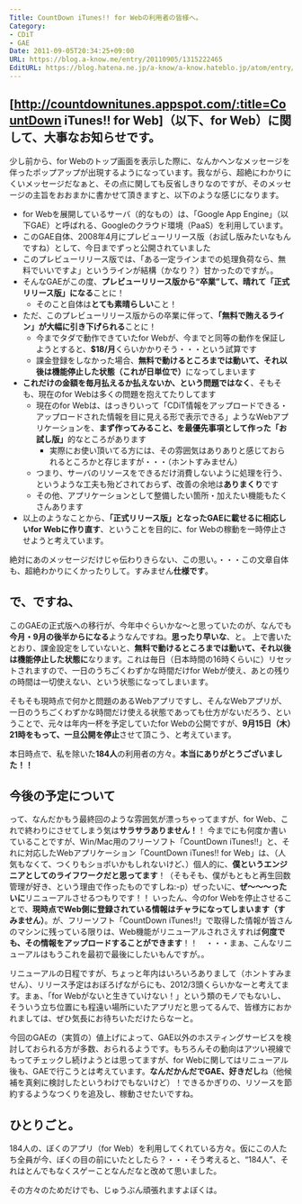 ```yaml
---
Title: CountDown iTunes!! for Webの利用者の皆様へ。
Category:
- CDiT
- GAE
Date: 2011-09-05T20:34:25+09:00
URL: https://blog.a-know.me/entry/20110905/1315222465
EditURL: https://blog.hatena.ne.jp/a-know/a-know.hateblo.jp/atom/entry/12921228815727979459
---
```


## [http://countdownitunes.appspot.com/:title=CountDown iTunes!! for Web]（以下、for Web）に関して、大事なお知らせです。

少し前から、for Webのトップ画面を表示した際に、なんかヘンなメッセージを伴ったポップアップが出現するようになっています。我ながら、超絶にわかりにくいメッセージだなぁと、その点に関しても反省しきりなのですが、そのメッセージの主旨をおおまかに書かせて頂きますと、以下のような感じになります。




<!-- more -->



- for Webを展開しているサーバ（的なもの）は、「Google App Engine」（以下GAE）と呼ばれる、Googleのクラウド環境（PaaS）を利用しています。
- このGAE自体、2008年4月にプレビューリリース版（お試し版みたいなもんですね）として、今日までずっと公開されていました
- このプレビューリリース版では、「ある一定ラインまでの処理負荷なら、無料でいいですよ」というラインが結構（かなり？）甘かったのですが。。
- そんなGAEがこの度、<span class="deco" style="font-weight:bold;">プレビューリリース版から“卒業”して、晴れて「正式リリース版」になる</span>ことに！
    - そのこと自体は<span class="deco" style="font-weight:bold;">とても素晴らしい</span>こと！
- ただ、このプレビューリリース版からの卒業に伴って、<span class="deco" style="font-weight:bold;">「無料で賄えるライン」が大幅に引き下げられる</span>ことに！
    - 今までタダで動作できていたfor Webが、今までと同等の動作を保証しようとすると、<span class="deco" style="font-weight:bold;">$18/月</span>くらいかかりそう・・・という試算です
    - 課金登録をしなかった場合、<span class="deco" style="font-weight:bold;">無料で動けるところまでは動いて、それ以後は機能停止した状態（これが日単位で）</span>になってしまいます
- <span class="deco" style="font-weight:bold;">これだけの金額を毎月払えるか払えないか、という問題ではなく</span>、そもそも、現在のfor Webは多くの問題を抱えてたりしてます
    - 現在のfor Webは、はっきりいって「CDiT情報をアップロードできる・アップロードされた情報を目に見える形で表示できる」ようなWebアプリケーションを、<span class="deco" style="font-weight:bold;">まず作ってみること、を最優先事項として作った「お試し版」</span>的なところがあります
        - 実際にお使い頂いてる方には、その雰囲気はありありと感じておられるところかと存じますが・・・（ホントすみません）
    - つまり、サーバのリソースをできるだけ消費しないように処理を行う、というような工夫も殆どされておらず、改善の余地は<span class="deco" style="font-weight:bold;">ありまくり</span>です
    - その他、アプリケーションとして整備したい箇所・加えたい機能もたくさんあります
- 以上のようなことから、<span class="deco" style="font-weight:bold;">「正式リリース版」となったGAEに載せるに相応しいfor Webに作り直す</span>、ということを目的に、for Webの稼動を一時停止させようと考えています。



絶対にあのメッセージだけじゃ伝わりきらない、この思い。・・・この文章自体も、超絶わかりにくかったりして。すみません<span class="deco" style="font-weight:bold;">仕様です</span>。


## で、ですね、

このGAEの正式版への移行が、今年中ぐらいかな〜と思っていたのが、なんでも<span class="deco" style="font-weight:bold;">今月・9月の後半からになる</span>ようなんですね。<span class="deco" style="font-weight:bold;">思ったり早いな</span>、と。
上で書いたとおり、課金設定をしていないと、<span class="deco" style="font-weight:bold;">無料で動けるところまでは動いて、それ以後は機能停止した状態に</span>なります。これは毎日（日本時間の16時くらいに）リセットされますので、一日のうちごくわずかな時間だけfor Webが使え、あとの残りの時間は一切使えない、という状態になってしまいます。

そもそも現時点で何かと問題のあるWebアプリですし、そんなWebアプリが、一日のうちごくわずかな時間だけ使える状態であっても仕方がないだろう、ということで、元々は年内一杯を予定していたfor Webの公開ですが、<span class="deco" style="font-weight:bold;">9月15日（木）21時をもって、一旦公開を停止</span>させて頂こう、と考えています。


本日時点で、私を除いた<span class="deco" style="font-weight:bold;">184人</span>の利用者の方々。<span class="deco" style="font-weight:bold;">本当にありがとうございました！！</span>


## 今後の予定について

って、なんだかもう最終回のような雰囲気が漂っちゃってますが、for Web、これで終わりにさせてしまう気は<span class="deco" style="font-weight:bold;">サラサラありません！</span>！
今までにも何度か書いていることですが、Win/Mac用のフリーソフト「CountDown iTunes!!」と、それに対応したWebアプリケーション「CountDown iTunes!! for Web」は、（人気もなくて、つくりもショボいかもしれないけど、）個人的に、<span class="deco" style="font-weight:bold;">僕というエンジニアとしてのライフワークだと思ってます</span>！（そもそも、僕がもともと再生回数管理が好き、という理由で作ったものですしね:-p）ぜったいに、<span class="deco" style="font-weight:bold;">ぜ〜〜〜ったいに</span>リニューアルさせるつもりです！！
いったん、今のfor Webを停止させることで、<span class="deco" style="font-weight:bold;">現時点でWeb側に登録されている情報はチャラになってしまいます（すみません）</span>。が、フリーソフト「CountDown iTunes!!」で取得した情報が皆さんのマシンに残っている限りは、Web機能がリニューアルされさえすれば<span class="deco" style="font-weight:bold;">何度でも、その情報をアップロードすることができます</span>！！　・・・まぁ、こんなリニューアルはもうこれを最初で最後にしたいもんですが。。

リニューアルの日程ですが、ちょっと年内はいろいろありまして（ホントすみません）、リリース予定はおぼろげながらにも、2012/3頭くらいかなーと考えてます。まぁ、「for Webがないと生きていけない！」という類のモノでもないし、そういう立ち位置にも程遠い場所にいたアプリだと思ってるんで、皆様方におかれましては、ぜひ気長にお待ちいただけたらなーと。

今回のGAEの（実質の）値上げによって、GAE以外のホスティングサービスを検討しておられる方が多数、おられるようです。もちろんその動向はアツい視線でもってチェックし続けようとは思ってますが、for Webに関してはリニューアル後も、GAEで行こうとは考えています。<span class="deco" style="font-weight:bold;">なんだかんだでGAE、好きだし</span>ね（他候補を真剣に検討したというわけでもないけど）！できるかぎりの、リソースを節約するようなつくりを追及し、稼動させたいですね。


## ひとりごと。

184人の、ぼくのアプリ（for Web）を利用してくれている方々。仮にこの人たち全員が今、ぼくの目の前にいたとしたら？・・・そう考えると、“184人”、それはとんでもなくスゲーことなんだなと改めて思いました。


その方々のためだけでも、じゅうぶん頑張れますよぼくは。


<script src="https://moshi-moshi.moshimo.works/moshimoshi/a_know_blog/20110905-1315222465?title=CountDown%20iTunes!!%20for%20Web%E3%81%AE%E5%88%A9%E7%94%A8%E8%80%85%E3%81%AE%E7%9A%86%E6%A7%98%E3%81%B8%E3%80%82"></script>
